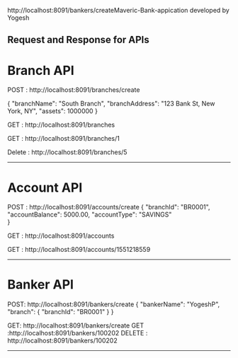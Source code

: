 http://localhost:8091/bankers/createMaveric-Bank-appication developed by Yogesh

Request and Response for APIs
-------------------------------------------------



Branch API
==================================================
POST : http://localhost:8091/branches/create

{
  "branchName": "South Branch",
  "branchAddress": "123 Bank St, New York, NY",
  "assets": 1000000
}


GET : http://localhost:8091/branches

GET : http://localhost:8091/branches/1

Delete : http://localhost:8091/branches/5

--------------------------------------------------


Account API
==================================================

POST : http://localhost:8091/accounts/create
      {
		"branchId": "BR0001",  
		"accountBalance": 5000.00,
		"accountType": "SAVINGS"  
      }
	  
GET : http://localhost:8091/accounts

GET : http://localhost:8091/accounts/1551218559

--------------------------------------------------

Banker API
==================================================
POST: http://localhost:8091/bankers/create
{
  "bankerName": "YogeshP",
  "branch": {
    "branchId": "BR0001"
  }
}

GET: http://localhost:8091/bankers/create
GET :http://localhost:8091/bankers/100202
DELETE : http://localhost:8091/bankers/100202

--------------------------------------------------




